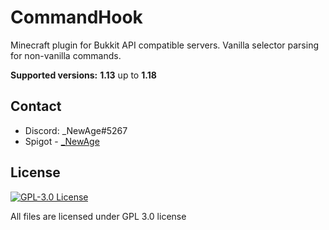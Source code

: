 # CommandHook
Minecraft plugin for Bukkit API compatible servers. Vanilla selector parsing for non-vanilla commands.

**Supported versions:**
**1.13** up to **1.18**

## Contact
* Discord: _NewAge#5267
* Spigot - [_NewAge](https://www.spigotmc.org/members/_newage.106350/)

## License
[![GPL-3.0 License](https://img.shields.io/github/license/NewAgeCZ/CommandHook?&logo=github)](LICENSE)

All files are licensed under GPL 3.0 license